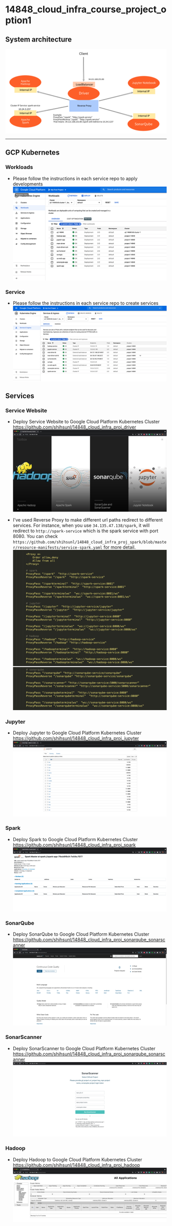 # 14848_cloud_infra_course_project_option1

## System architecture
![System architecture](screenshot/system_architecture.png)

-------

## GCP Kubernetes
### Workloads
- Please follow the instructions in each service repo to apply developments
![workloads](screenshot/workloads.png)

### Service
- Please follow the instructions in each service repo to create services
![service](screenshot/service.png)

## Services
### Service Website
- Deploy Service Website to Google Cloud Platform Kubernetes Cluster
https://github.com/shihsunl/14848_cloud_infra_proj_driver
![website](screenshot/website.png)

- I've used Reverse Proxy to make different url paths redirect to different services. For instance, when you use `34.135.47.138/spark`, it will redirect to `http://spark-service` which is the spark service with port 8080. You can check `https://github.com/shihsunl/14848_cloud_infra_proj_spark/blob/master/resource-manifests/service-spark.yaml` for more detail.
![reverse_proxy-1](screenshot/reverse_proxy1.png)
![reverse_proxy-2](screenshot/reverse_proxy2.png)

### Jupyter
- Deploy Jupyter to Google Cloud Platform Kubernetes Cluster
https://github.com/shihsunl/14848_cloud_infra_proj_jupyter
![jupyter](screenshot/jupyter.png)

### Spark
- Deploy Spark to Google Cloud Platform Kubernetes Cluster
https://github.com/shihsunl/14848_cloud_infra_proj_spark
![spark](screenshot/spark.png)

### SonarQube
- Deploy SonarQube to Google Cloud Platform Kubernetes Cluster
https://github.com/shihsunl/14848_cloud_infra_proj_sonarqube_sonarscanner
![sonarqube](screenshot/sonarqube.png)

### SonarScanner
- Deploy SonarScanner to Google Cloud Platform Kubernetes Cluster
https://github.com/shihsunl/14848_cloud_infra_proj_sonarqube_sonarscanner
![sonarscanner](screenshot/sonarscanner.png)

### Hadoop
- Deploy Hadoop to Google Cloud Platform Kubernetes Cluster
https://github.com/shihsunl/14848_cloud_infra_proj_hadoop
![hadoop](screenshot/hadoop.png)
